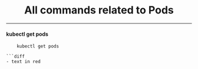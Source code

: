 
<h1 align="center">All commands related to Pods</h1>
<hr>

<h4> kubectl get pods </h4>

```terminal
    kubectl get pods
    
```diff
- text in red
```

```







